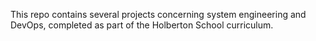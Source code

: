 This repo contains several projects concerning system engineering and DevOps, completed as part of the Holberton School curriculum.
